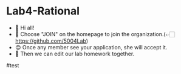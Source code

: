 # Lab4-Rational
- 👋 Hi all!
- 👀 Choose "JOIN" on the homepage to join the organization.(👉🏻https://github.com/5004Lab)
- 😌 Once any member see your application, she will accept it.
- 🌱 Then we can edit our lab homework together.



#test